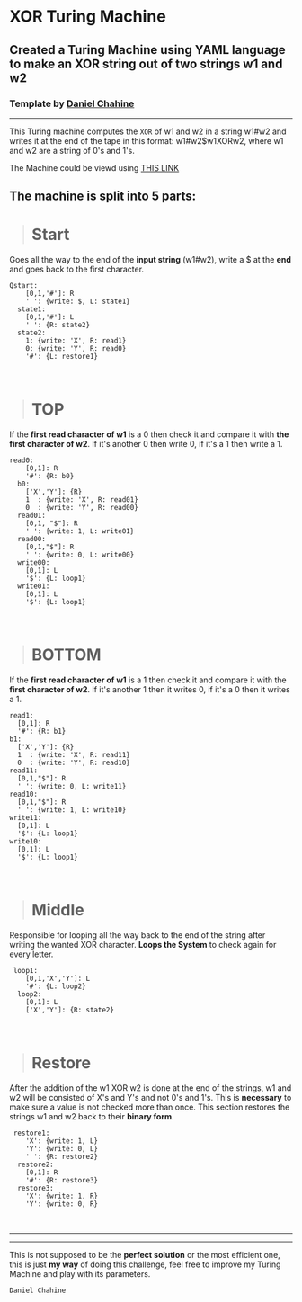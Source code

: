 # XOR Turing Machine

## Created a Turing Machine using YAML language to make an XOR string out of two strings w1 and w2

### Template by  [Daniel Chahine](https://github.com/DanielChahine0)
<hr>

This Turing machine computes the `XOR` of w1 and w2 in a string w1#w2 and writes it at the end of the tape in this format: w1#w2$w1XORw2, where w1 and w2 are a string of 0's and 1's.

The Machine could be viewd using [THIS LINK](https://turingmachine.io/?import-gist=8fd5cdb1203abb56729b97f63f26a0ca)

## The machine is split into 5 parts:
> # Start
Goes all the way to the end of the **input string** (w1#w2), write a $ at the **end** and goes back to the first character.
```
Qstart:
    [0,1,'#']: R
    ' ': {write: $, L: state1}
  state1:
    [0,1,'#']: L
    ' ': {R: state2}
  state2:
    1: {write: 'X', R: read1}
    0: {write: 'Y', R: read0}
    '#': {L: restore1}
```
<br>

> # TOP
If the **first read character of w1** is a 0 then check it and compare it with **the first character of w2**. If it's another 0 then write 0, if it's a 1 then write a 1.
```
read0:
    [0,1]: R
    '#': {R: b0}
  b0:
    ['X','Y']: {R}
    1  : {write: 'X', R: read01}
    0  : {write: 'Y', R: read00}
  read01:
    [0,1, "$"]: R
    ' ': {write: 1, L: write01}
  read00:
    [0,1,"$"]: R
    ' ': {write: 0, L: write00}
  write00:
    [0,1]: L
    '$': {L: loop1}
  write01:  
    [0,1]: L
    '$': {L: loop1}
```
<br>

> # BOTTOM
If the **first read character of w1** is a 1 then check it and compare it with the **first character of w2**. If it's another 1 then it writes 0, if it's a 0 then it writes a 1.
  ```
  read1:
    [0,1]: R
    '#': {R: b1}
  b1:
    ['X','Y']: {R}
    1  : {write: 'X', R: read11}
    0  : {write: 'Y', R: read10}
  read11:
    [0,1,"$"]: R
    ' ': {write: 0, L: write11}
  read10:
    [0,1,"$"]: R
    ' ': {write: 1, L: write10}
  write11:
    [0,1]: L
    '$': {L: loop1}
  write10:  
    [0,1]: L
    '$': {L: loop1}
```
<br>

> # Middle
Responsible for looping all the way back to the end of the string after writing the wanted XOR character. **Loops the System** to check again for every letter.
```
 loop1:
    [0,1,'X','Y']: L
    '#': {L: loop2}
  loop2:
    [0,1]: L
    ['X','Y']: {R: state2}
  ```
<br>

> # Restore
After the addition of the w1 XOR w2 is done at the end of the strings, w1 and w2 will be consisted of X's and Y's and not 0's and 1's. This is **necessary** to make sure a value is not checked more than once. This section restores the strings w1 and w2 back to their **binary form**.
```
 restore1:
    'X': {write: 1, L}
    'Y': {write: 0, L}
    ' ': {R: restore2}
  restore2:
    [0,1]: R
    '#': {R: restore3}
  restore3:
    'X': {write: 1, R}
    'Y': {write: 0, R}
```

<br>
<hr>
<hr>

This is not supposed to be the **perfect solution** or the most efficient one, this is just **my way** of doing this challenge, feel free to improve my Turing Machine and play with its parameters.


```
Daniel Chahine
```